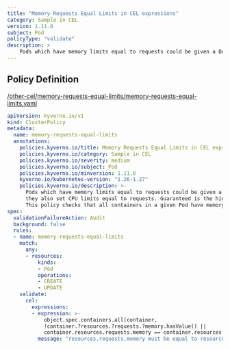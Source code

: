 ```yaml
---
title: "Memory Requests Equal Limits in CEL expressions"
category: Sample in CEL
version: 1.11.0
subject: Pod
policyType: "validate"
description: >
    Pods which have memory limits equal to requests could be given a QoS class of Guaranteed if they also set CPU limits equal to requests. Guaranteed is the highest schedulable class.  This policy checks that all containers in a given Pod have memory requests equal to limits.
---
```


## Policy Definition
<a href="https://github.com/kyverno/policies/raw/main//other-cel/memory-requests-equal-limits/memory-requests-equal-limits.yaml" target="-blank">/other-cel/memory-requests-equal-limits/memory-requests-equal-limits.yaml</a>

```yaml
apiVersion: kyverno.io/v1
kind: ClusterPolicy
metadata:
  name: memory-requests-equal-limits
  annotations:
    policies.kyverno.io/title: Memory Requests Equal Limits in CEL expressions
    policies.kyverno.io/category: Sample in CEL 
    policies.kyverno.io/severity: medium
    policies.kyverno.io/subject: Pod
    policies.kyverno.io/minversion: 1.11.0
    kyverno.io/kubernetes-version: "1.26-1.27"
    policies.kyverno.io/description: >-
      Pods which have memory limits equal to requests could be given a QoS class of Guaranteed if
      they also set CPU limits equal to requests. Guaranteed is the highest schedulable class. 
      This policy checks that all containers in a given Pod have memory requests equal to limits.
spec:
  validationFailureAction: Audit
  background: false
  rules:
  - name: memory-requests-equal-limits
    match:
      any:
      - resources:
          kinds:
          - Pod
          operations:
          - CREATE
          - UPDATE
    validate:
      cel:
        expressions:
        - expression: >-
            object.spec.containers.all(container, 
            !container.?resources.?requests.?memory.hasValue() ||
            container.resources.requests.memory == container.resources.?limits.?memory.orValue('-1'))
          message: "resources.requests.memory must be equal to resources.limits.memory"


```

